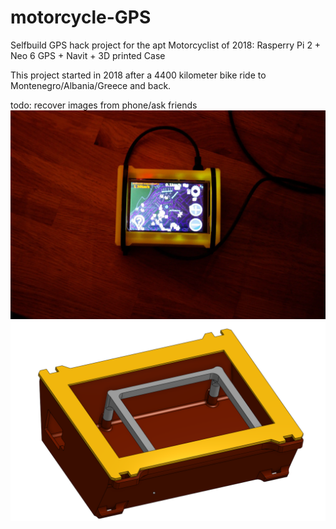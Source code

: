# motorcycle-GPS
Selfbuild GPS hack project for the apt Motorcyclist of 2018: Rasperry Pi 2 + Neo 6 GPS + Navit + 3D printed Case

This project started in 2018 after a 4400 kilometer bike ride to Montenegro/Albania/Greece and back.

todo: recover images from phone/ask friends
![Navi liegt zu auf dem Schreibtisch und hat die Position geortet](navi.webp)
![GPS Winkelbau Case for Raspberry Pi 2](Winkelbau_2018.png)
